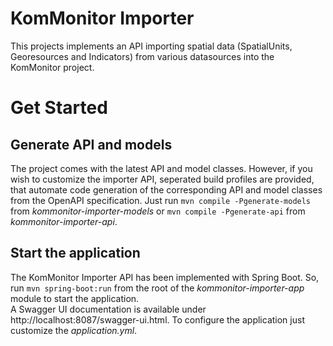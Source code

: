 # KomMonitor Importer

This projects implements an API importing spatial data (SpatialUnits, Georesources and Indicators) from various datasources into the KomMonitor project.

# Get Started
## Generate API and models
The project comes with the latest API and model classes. However, if you wish to customize the importer API, seperated build profiles are provided, that automate code generation of the corresponding API and model classes from the OpenAPI specification. Just run `mvn compile -Pgenerate-models` from _kommonitor-importer-models_ or `mvn compile -Pgenerate-api` from _kommonitor-importer-api_.
## Start the application
The KomMonitor Importer API has been implemented with Spring Boot. So, run `mvn spring-boot:run` from the root of the _kommonitor-importer-app_ module to start the application.  
A Swagger UI documentation is available under http://localhost:8087/swagger-ui.html.
To configure the application just customize the _application.yml_. 
